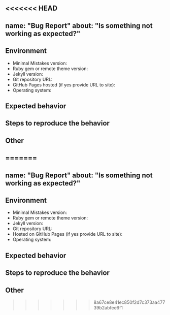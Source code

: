 <<<<<<< HEAD
---
name: "Bug Report"
about: "Is something not working as expected?"
---

<!--
  Before opening a new issue please:
  
  - Verify you have the latest versions of Jekyll and Minimal Mistakes 
    installed by running `bundle update`.
  - Thoroughly read the theme's documentation at
    https://mmistakes.github.io/minimal-mistakes/docs/quick-start-guide/
  - Search all issues at https://github.com/mmistakes/minimal-mistakes/issues 
    for solutions and to avoid duplication.
  - Ask for help at http://talk.jekyllrb.com/
  
  After exhausting these suggestions use the format below.
-->

## Environment

<!--
  Please include theme version, Jekyll version, public git repository, whether 
  you are hosting with GitHub Pages, and the operating system you tested with.

  Issues without a link to a public repository or ZIP file will likely go ignored.
  Being able to see your actual files is necessary to troubleshoot, as most 
  issues stem from invalid/missing YAML Front Matter, a mis-configured _config.sys 
  file, or problematic site content. 
-->

- Minimal Mistakes version:
- Ruby gem or remote theme version:
- Jekyll version:
- Git repository URL:
- GitHub Pages hosted (if yes provide URL to site):
- Operating system:

## Expected behavior

<!--
  What is it you expected to happen? This should be a description of how the
  functionality you tried to use is supposed to work.
-->

## Steps to reproduce the behavior

<!--
  Describe the steps you took for this problem to exist. Such as: you installed
  the theme, customized _config.yml, added your own posts, and started up a 
  Jekyll server locally.

  If an error occurred on GitHub Pages when pushing, please test a local version
  following these setup instructions: 
  https://help.github.com/articles/setting-up-your-github-pages-site-locally-with-jekyll/

  Then provide a complete log by running `bundle exec jekyll build --trace --verbose` 
  and include this output in the filed issue.

  Screenshots can also be included if they help illustrate a behavior.
-->

## Other

<!--
  NOTE: Please provide a code repository, gist, code snippet, sample files, 
  screenshots, or anything else you think will aid in reproducing the issue.
-->
=======
---
name: "Bug Report"
about: "Is something not working as expected?"
---

<!--
  Before opening a new issue please:
  
  - Verify you have the latest versions of Jekyll and Minimal Mistakes 
    installed by running `bundle update`.
  - Thoroughly read the theme's documentation at
    https://mmistakes.github.io/minimal-mistakes/docs/quick-start-guide/
  - Search all issues at https://github.com/mmistakes/minimal-mistakes/issues 
    for solutions and to avoid duplication.
  - Ask for help at http://talk.jekyllrb.com/
  
  If none of the above solved your problem, you can continue below.
-->

## Environment

<!--
  Please include theme version, Jekyll version, public git repository, whether 
  you are hosting with GitHub Pages, and the operating system you tested with.

  Issues without a link to a public repository or ZIP file will likely go ignored.
  Being able to see your actual files is necessary to troubleshoot, as most 
  issues stem from invalid/missing YAML Front Matter, a mis-configured _config.yml 
  file, or problematic site content. 
-->

- Minimal Mistakes version:
- Ruby gem or remote theme version:
- Jekyll version:
- Git repository URL:
- Hosted on GitHub Pages (if yes provide URL to site):
- Operating system:

## Expected behavior

<!--
  What is it you expected to happen? This should be a description of how the
  functionality you tried to use is supposed to work.
-->

## Steps to reproduce the behavior

<!--
  Describe the steps you took for this problem to come up. Such as: you installed
  the theme, customized _config.yml, added your own posts, and started up a 
  Jekyll server locally.

  If an error occurred on GitHub Pages when pushing, please test a local version
  following these setup instructions: 
  https://help.github.com/articles/setting-up-your-github-pages-site-locally-with-jekyll/

  Then provide a complete log by running `bundle exec jekyll build --trace --verbose` 
  and include this output in the filed issue.

  Screenshots can also be included if they help illustrate a behavior.
-->

## Other

<!--
  NOTE: Please provide a code repository, gist, code snippet, sample files, 
  screenshots, or anything else you think will aid in reproducing the issue.
-->
>>>>>>> 8a67ce8e41ec850f2d7c373aa47739b2abfee6f1
